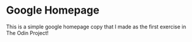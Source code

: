 # Google Homepage
This is a simple google homepage copy that I made as the first exercise in The Odin Project!

